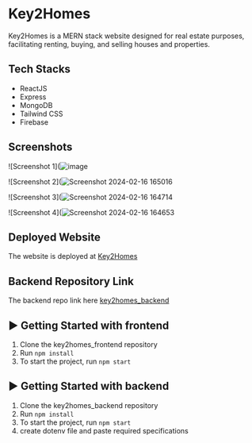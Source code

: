 # Key2Homes

Key2Homes is a MERN stack website designed for real estate purposes, facilitating renting, buying, and selling houses and properties.

## Tech Stacks

- ReactJS
- Express
- MongoDB
- Tailwind CSS
- Firebase

## Screenshots

![Screenshot 1](![image](https://github.com/Yug063/key2homes_frontend/assets/99280006/d3e0b0d1-2bd1-4aaf-9c7e-d2f62d0e773f)

![Screenshot 2](![Screenshot 2024-02-16 165016](https://github.com/Yug063/key2homes_frontend/assets/99280006/8c71436c-b275-42ed-b468-a51efc9d1e6c)

![Screenshot 3](![Screenshot 2024-02-16 164714](https://github.com/Yug063/key2homes_frontend/assets/99280006/634d3ad0-e674-4844-9912-73a43680cdea)

![Screenshot 4](![Screenshot 2024-02-16 164653](https://github.com/Yug063/key2homes_frontend/assets/99280006/091dfdb1-0d1a-4086-881a-da682689c1de)

<!-- Add more screenshots as needed -->

## Deployed Website

The website is deployed at [Key2Homes](https://main--key2homes.netlify.app/)

## Backend Repository Link

The backend repo link here [key2homes_backend](https://github.com/Yug063/key2homes_backend)

## ▶ Getting Started with frontend
1) Clone the key2homes_frontend repository
2) Run `npm install`
3) To start the project, run `npm start`

## ▶ Getting Started with backend
1) Clone the key2homes_backend repository
2) Run `npm install`
3) To start the project, run `npm start`
4) create dotenv file and paste required specifications
